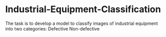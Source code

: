 # Industrial-Equipment-Classification
The task is to develop a model to classify images of industrial equipment into two categories:  Defective Non-defective
